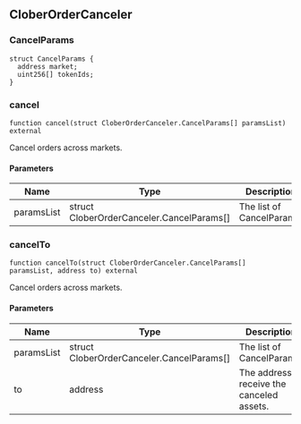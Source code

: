 ## CloberOrderCanceler

### CancelParams

```solidity
struct CancelParams {
  address market;
  uint256[] tokenIds;
}
```

### cancel

```solidity
function cancel(struct CloberOrderCanceler.CancelParams[] paramsList) external
```

Cancel orders across markets.

#### Parameters

| Name | Type | Description |
| ---- | ---- | ----------- |
| paramsList | struct CloberOrderCanceler.CancelParams[] | The list of CancelParams. |

### cancelTo

```solidity
function cancelTo(struct CloberOrderCanceler.CancelParams[] paramsList, address to) external
```

Cancel orders across markets.

#### Parameters

| Name | Type | Description |
| ---- | ---- | ----------- |
| paramsList | struct CloberOrderCanceler.CancelParams[] | The list of CancelParams. |
| to | address | The address to receive the canceled assets. |

